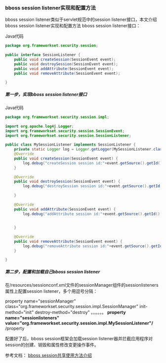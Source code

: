 ### bboss session listener实现和配置方法

bboss session listener类似于servlet规范中的session listener接口，本文介绍bboss session listener实现和配置方法
bboss session listener接口：

Java代码

```java
package org.frameworkset.security.session;  
  
public interface SessionListener {  
    public void createSession(SessionEvent event);  
    public void destroySession(SessionEvent event);  
    public void addAttribute(SessionEvent event);  
    public void removeAttribute(SessionEvent event);  
  
}  
```

##### 第一步，实现bboss session listener接口

Java代码

```java
package org.frameworkset.security.session.impl;  
  
import org.apache.log4j.Logger;  
import org.frameworkset.security.session.SessionEvent;  
import org.frameworkset.security.session.SessionListener;  
  
public class MySessionListener implements SessionListener {  
    private static Logger log = Logger.getLogger(MySessionListener.class);  
    @Override  
    public void createSession(SessionEvent event) {  
        log.debug("createSession session id:"+event.getSource().getId());  
    }  
  
    @Override  
    public void destroySession(SessionEvent event) {  
        log.debug("destroySession session id:"+event.getSource().getId());  
  
    }  
  
    @Override  
    public void addAttribute(SessionEvent event) {  
        log.debug("addAttribute session id:"+event.getSource().getId() + ",attirbute name is "+event.getAttributeName());  
  
  
    }  
  
    @Override  
    public void removeAttribute(SessionEvent event) {  
        log.debug("removeAttribute session id:"+event.getSource().getId() + ",attirbute name is "+event.getAttributeName());  
    }  
  
}  
```

#####   第二步，配置和加载自己bboss session listener

在/resources/sessionconf.xml文件的sessionManager组件的sessionlisteners属性上配置session listener，多个用逗号分隔：

property name="sessionManager" class="org.frameworkset.security.session.impl.SessionManager"
init-method="init" destroy-method="destroy"
。。。。。。
   **property name="sessionlisteners" value="org.frameworkset.security.session.impl.MySessionListener"/**
/property

配置好了后，bboss session框架会加载session listener器并拦截应用程序对session的创建、销毁和属性修改变更操作事件。

参考文档：
[bboss session共享使用方法介绍](http://yin-bp.iteye.com/blog/2064662)  
